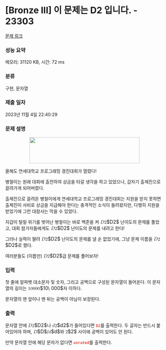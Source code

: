 # [Bronze III] 이 문제는 D2 입니다. - 23303 

[문제 링크](https://www.acmicpc.net/problem/23303) 

### 성능 요약

메모리: 31120 KB, 시간: 72 ms

### 분류

구현, 문자열

### 제출 일자

2023년 11월 4일 22:40:29

### 문제 설명

<p style="text-align: center;"><img alt="" src="" style="width: 350px; height: 83px;"></p>

<p>올해도 연세대학교 프로그래밍 경진대회가 열렸다!</p>

<p>병철이는 원래 대회에 출전하여 상금을 타갈 생각을 하고 있었으나, 갑자기 출제진으로 끌려가게 되어버렸다.</p>

<p>출제진으로 끌려온 병철이에게 연세대학교 프로그래밍 경진대회는 지원을 받지 못하면 출제진이 사비로 상금을 지급해야 한다는 충격적인 소식이 들려왔지만, 다행히 지원을 받았기에 그런 대참사는 막을 수 있었다.</p>

<p>지갑이 털릴 위기를 벗어난 병철이는 바로 백준을 켜 <mjx-container class="MathJax" jax="CHTML" style="font-size: 109%; position: relative;"><mjx-math class="MJX-TEX" aria-hidden="true"><mjx-mi class="mjx-i"><mjx-c class="mjx-c1D437 TEX-I"></mjx-c></mjx-mi><mjx-mn class="mjx-n"><mjx-c class="mjx-c32"></mjx-c></mjx-mn></mjx-math><mjx-assistive-mml unselectable="on" display="inline"><math xmlns="http://www.w3.org/1998/Math/MathML"><mi>D</mi><mn>2</mn></math></mjx-assistive-mml><span aria-hidden="true" class="no-mathjax mjx-copytext">$D2$</span></mjx-container> 난이도의 문제를 풀었고, 대회 참가자들에게도 <mjx-container class="MathJax" jax="CHTML" style="font-size: 109%; position: relative;"><mjx-math class="MJX-TEX" aria-hidden="true"><mjx-mi class="mjx-i"><mjx-c class="mjx-c1D437 TEX-I"></mjx-c></mjx-mi><mjx-mn class="mjx-n"><mjx-c class="mjx-c32"></mjx-c></mjx-mn></mjx-math><mjx-assistive-mml unselectable="on" display="inline"><math xmlns="http://www.w3.org/1998/Math/MathML"><mi>D</mi><mn>2</mn></math></mjx-assistive-mml><span aria-hidden="true" class="no-mathjax mjx-copytext">$D2$</span></mjx-container> 난이도의 문제를 내려고 한다!</p>

<p>그러나 실력이 딸려 <mjx-container class="MathJax" jax="CHTML" style="font-size: 109%; position: relative;"><mjx-math class="MJX-TEX" aria-hidden="true"><mjx-mi class="mjx-i"><mjx-c class="mjx-c1D437 TEX-I"></mjx-c></mjx-mi><mjx-mn class="mjx-n"><mjx-c class="mjx-c32"></mjx-c></mjx-mn></mjx-math><mjx-assistive-mml unselectable="on" display="inline"><math xmlns="http://www.w3.org/1998/Math/MathML"><mi>D</mi><mn>2</mn></math></mjx-assistive-mml><span aria-hidden="true" class="no-mathjax mjx-copytext">$D2$</span></mjx-container> 난이도의 문제를 낼 순 없었기에, 그냥 문제 이름을 <mjx-container class="MathJax" jax="CHTML" style="font-size: 109%; position: relative;"><mjx-math class="MJX-TEX" aria-hidden="true"><mjx-mi class="mjx-i"><mjx-c class="mjx-c1D437 TEX-I"></mjx-c></mjx-mi><mjx-mn class="mjx-n"><mjx-c class="mjx-c32"></mjx-c></mjx-mn></mjx-math><mjx-assistive-mml unselectable="on" display="inline"><math xmlns="http://www.w3.org/1998/Math/MathML"><mi>D</mi><mn>2</mn></math></mjx-assistive-mml><span aria-hidden="true" class="no-mathjax mjx-copytext">$D2$</span></mjx-container>로 했다.</p>

<p>여러분들도 (이름만) <mjx-container class="MathJax" jax="CHTML" style="font-size: 109%; position: relative;"><mjx-math class="MJX-TEX" aria-hidden="true"><mjx-mi class="mjx-i"><mjx-c class="mjx-c1D437 TEX-I"></mjx-c></mjx-mi><mjx-mn class="mjx-n"><mjx-c class="mjx-c32"></mjx-c></mjx-mn></mjx-math><mjx-assistive-mml unselectable="on" display="inline"><math xmlns="http://www.w3.org/1998/Math/MathML"><mi>D</mi><mn>2</mn></math></mjx-assistive-mml><span aria-hidden="true" class="no-mathjax mjx-copytext">$D2$</span></mjx-container>급 문제를 풀어보자!</p>

### 입력 

 <p>첫 줄에 알파벳 대소문자 및 숫자, 그리고 공백으로 구성된 문자열이 들어온다. 이 문자열의 길이는 <mjx-container class="MathJax" jax="CHTML" style="font-size: 109%; position: relative;"><mjx-math class="MJX-TEX" aria-hidden="true"><mjx-mn class="mjx-n"><mjx-c class="mjx-c31"></mjx-c><mjx-c class="mjx-c30"></mjx-c></mjx-mn><mjx-mtext class="mjx-n"><mjx-c class="mjx-cA0"></mjx-c></mjx-mtext><mjx-mn class="mjx-n"><mjx-c class="mjx-c30"></mjx-c><mjx-c class="mjx-c30"></mjx-c><mjx-c class="mjx-c30"></mjx-c></mjx-mn></mjx-math><mjx-assistive-mml unselectable="on" display="inline"><math xmlns="http://www.w3.org/1998/Math/MathML"><mn>10</mn><mtext> </mtext><mn>000</mn></math></mjx-assistive-mml><span aria-hidden="true" class="no-mathjax mjx-copytext">$10\ 000$</span></mjx-container>자 이하다.</p>

<p>문자열의 맨 앞이나 맨 뒤는 공백이 아님이 보장된다.</p>

### 출력 

 <p>문자열 안에 <mjx-container class="MathJax" jax="CHTML" style="font-size: 109%; position: relative;"><mjx-math class="MJX-TEX" aria-hidden="true"><mjx-mi class="mjx-i"><mjx-c class="mjx-c1D437 TEX-I"></mjx-c></mjx-mi><mjx-mn class="mjx-n"><mjx-c class="mjx-c32"></mjx-c></mjx-mn></mjx-math><mjx-assistive-mml unselectable="on" display="inline"><math xmlns="http://www.w3.org/1998/Math/MathML"><mi>D</mi><mn>2</mn></math></mjx-assistive-mml><span aria-hidden="true" class="no-mathjax mjx-copytext">$D2$</span></mjx-container>나 <mjx-container class="MathJax" jax="CHTML" style="font-size: 109%; position: relative;"><mjx-math class="MJX-TEX" aria-hidden="true"><mjx-mi class="mjx-i"><mjx-c class="mjx-c1D451 TEX-I"></mjx-c></mjx-mi><mjx-mn class="mjx-n"><mjx-c class="mjx-c32"></mjx-c></mjx-mn></mjx-math><mjx-assistive-mml unselectable="on" display="inline"><math xmlns="http://www.w3.org/1998/Math/MathML"><mi>d</mi><mn>2</mn></math></mjx-assistive-mml><span aria-hidden="true" class="no-mathjax mjx-copytext">$d2$</span></mjx-container>가 들어있다면 <strong><span style="color:#e74c3c;"><code>D2</code></span></strong>를 출력한다. 두 글자는 반드시 붙어있어야 하며, <mjx-container class="MathJax" jax="CHTML" style="font-size: 109%; position: relative;"><mjx-math class="MJX-TEX" aria-hidden="true"><mjx-mi class="mjx-i"><mjx-c class="mjx-c1D437 TEX-I"></mjx-c></mjx-mi></mjx-math><mjx-assistive-mml unselectable="on" display="inline"><math xmlns="http://www.w3.org/1998/Math/MathML"><mi>D</mi></math></mjx-assistive-mml><span aria-hidden="true" class="no-mathjax mjx-copytext">$D$</span></mjx-container>/<mjx-container class="MathJax" jax="CHTML" style="font-size: 109%; position: relative;"><mjx-math class="MJX-TEX" aria-hidden="true"><mjx-mi class="mjx-i"><mjx-c class="mjx-c1D451 TEX-I"></mjx-c></mjx-mi></mjx-math><mjx-assistive-mml unselectable="on" display="inline"><math xmlns="http://www.w3.org/1998/Math/MathML"><mi>d</mi></math></mjx-assistive-mml><span aria-hidden="true" class="no-mathjax mjx-copytext">$d$</span></mjx-container>와 <mjx-container class="MathJax" jax="CHTML" style="font-size: 109%; position: relative;"><mjx-math class="MJX-TEX" aria-hidden="true"><mjx-mn class="mjx-n"><mjx-c class="mjx-c32"></mjx-c></mjx-mn></mjx-math><mjx-assistive-mml unselectable="on" display="inline"><math xmlns="http://www.w3.org/1998/Math/MathML"><mn>2</mn></math></mjx-assistive-mml><span aria-hidden="true" class="no-mathjax mjx-copytext">$2$</span></mjx-container> 사이에 공백이 있어도 안 된다.</p>

<p>만약 문자열 안에 해당 문자가 없다면 <span style="color:#e74c3c;"><code><strong>unrated</strong></code></span>를 출력한다.</p>

